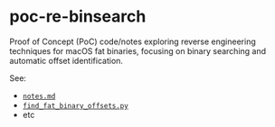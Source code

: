 # poc-re-binsearch

Proof of Concept (PoC) code/notes exploring reverse engineering techniques for macOS fat binaries, focusing on binary searching and automatic offset identification.

See:

- [`notes.md`](./notes.md)
- [`find_fat_binary_offsets.py`](`./find_fat_binary_offsets.py`)
- etc
